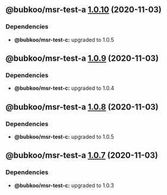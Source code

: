 ## @bubkoo/msr-test-a [1.0.10](https://github.com/bubkoo/monorepo-semantic-release/compare/@bubkoo/msr-test-a@1.0.9...@bubkoo/msr-test-a@1.0.10) (2020-11-03)





### Dependencies

* **@bubkoo/msr-test-c:** upgraded to 1.0.5

## @bubkoo/msr-test-a [1.0.9](https://github.com/bubkoo/monorepo-semantic-release/compare/@bubkoo/msr-test-a@1.0.8...@bubkoo/msr-test-a@1.0.9) (2020-11-03)





### Dependencies

* **@bubkoo/msr-test-c:** upgraded to 1.0.4

## @bubkoo/msr-test-a [1.0.8](https://github.com/bubkoo/monorepo-semantic-release/compare/@bubkoo/msr-test-a@1.0.7...@bubkoo/msr-test-a@1.0.8) (2020-11-03)





### Dependencies

* **@bubkoo/msr-test-c:** upgraded to 1.0.5

## @bubkoo/msr-test-a [1.0.7](https://github.com/bubkoo/monorepo-semantic-release/compare/@bubkoo/msr-test-a@1.0.6...@bubkoo/msr-test-a@1.0.7) (2020-11-03)





### Dependencies

* **@bubkoo/msr-test-c:** upgraded to 1.0.3
